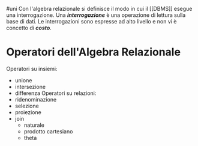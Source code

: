 #uni 
Con l'algebra relazionale si definisce il modo in cui il [[DBMS]] esegue una interrogazione.
Una ___interrogazione___ è una operazione di lettura sulla base di dati. Le interrogazioni sono espresse ad alto livello e non vi è concetto di ___costo___.
# Operatori dell'Algebra Relazionale
Operatori su insiemi:
- unione
- intersezione
- differenza
Operatori su relazioni:
- ridenominazione
- selezione
- proiezione
- join
	- naturale
	- prodotto cartesiano
	- theta